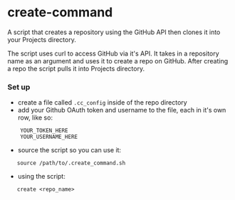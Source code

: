 # create-command
A script that creates a repository using the GitHub API then clones it into your Projects directory.

The script uses curl to access GitHub via it's API. It takes in a repository name as an argument and uses it to create a repo on GitHub.
After creating a repo the script pulls it into Projects directory.

### Set up

- create a file called ```.cc_config``` inside of the repo directory
- add your Github OAuth token and username to the file, each in it's own row, like so:

```
    YOUR_TOKEN_HERE
    YOUR_USERNAME_HERE
```

- source the script so you can use it:
 ```
    source /path/to/.create_command.sh
 ```
 
 - using the script:
 
 ```
    create <repo_name>
 ```
